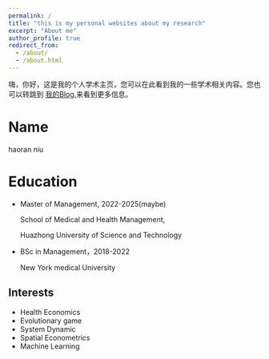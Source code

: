 ```yaml
---
permalink: /
title: "this is my personal websites about my research"
excerpt: "About me"
author_profile: true
redirect_from: 
  - /about/
  - /about.html
---
```


嗨，你好，这是我的个人学术主页，您可以在此看到我的一些学术相关内容。您也可以转跳到 [我的Blog](http://hrnew.notion.site),来看到更多信息。 

Name
======
haoran niu

Education
======
- Master of Management, 2022-2025(maybe)
    
    School of Medical and Health Management,
    
    Huazhong University of Science and Technology
    
- BSc in Management，2018-2022
    
    New York medical University

Interests
------
- Health Economics
- Evolutionary game
- System Dynamic
- Spatial Econometrics
- Machine Learning
